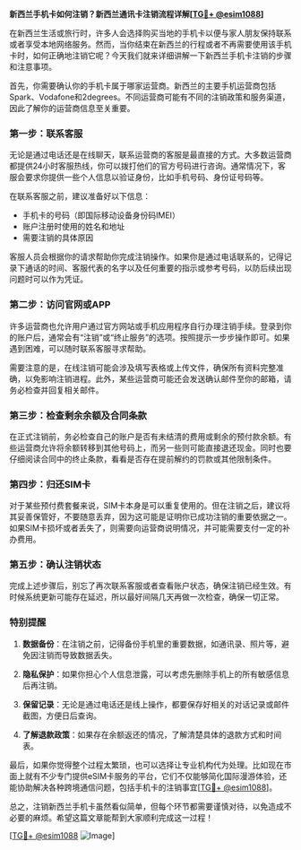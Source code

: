 **新西兰手机卡如何注销？新西兰通讯卡注销流程详解[[TG💪+ @esim1088](https://t.me/s/esim1088)]**

在新西兰生活或旅行时，许多人会选择购买当地的手机卡以便与家人朋友保持联系或者享受本地网络服务。然而，当你结束在新西兰的行程或者不再需要使用该手机卡时，如何正确地注销它呢？今天我们就来详细讲解一下新西兰手机卡注销的步骤和注意事项。

首先，你需要确认你的手机卡属于哪家运营商。新西兰的主要手机运营商包括Spark、Vodafone和2degrees。不同运营商可能有不同的注销政策和服务渠道，因此了解你的运营商信息至关重要。

### **第一步：联系客服**

无论是通过电话还是在线聊天，联系运营商的客服是最直接的方式。大多数运营商都提供24小时客服热线，你可以拨打他们的官方号码进行咨询。通常情况下，客服会要求你提供一些个人信息以验证身份，比如手机号码、身份证号码等。

在联系客服之前，建议准备好以下信息：
- 手机卡的号码（即国际移动设备身份码IMEI）
- 账户注册时使用的姓名和地址
- 需要注销的具体原因

客服人员会根据你的请求帮助你完成注销操作。如果你是通过电话联系的，记得记录下通话的时间、客服代表的名字以及任何重要的指示或参考号码，以防后续出现问题时可以作为凭证。

### **第二步：访问官网或APP**

许多运营商也允许用户通过官方网站或手机应用程序自行办理注销手续。登录到你的账户后，通常会有“注销”或“终止服务”的选项。按照提示一步步操作即可。如果遇到困难，可以随时联系客服寻求帮助。

需要注意的是，在线注销可能会涉及填写表格或上传文件，确保所有资料完整准确，以免影响注销进程。此外，某些运营商可能还会发送确认邮件至你的邮箱，请务必检查并回复相关邮件。

### **第三步：检查剩余余额及合同条款**

在正式注销前，务必检查自己的账户是否有未结清的费用或剩余的预付款余额。有些运营商允许将余额转移到其他号码上，而另一些则可能直接退还现金。同时也要仔细阅读合同中的终止条款，看看是否存在提前解约的罚款或其他限制条件。

### **第四步：归还SIM卡**

对于某些预付费套餐来说，SIM卡本身是可以重复使用的。但在注销之后，建议将其妥善保管好，不要随意丢弃，因为这可能是证明你已成功注销的重要依据之一。如果SIM卡损坏或者丢失了，则需要向运营商说明情况，并可能需要支付一定的补办费用。

### **第五步：确认注销状态**

完成上述步骤后，别忘了再次联系客服或者查看账户状态，确保注销已经生效。有时候系统更新可能存在延迟，所以最好间隔几天再做一次检查，确保一切正常。

### **特别提醒**

1. **数据备份**：在注销之前，记得备份手机里的重要数据，如通讯录、照片等，避免因注销而导致数据丢失。
   
2. **隐私保护**：如果你担心个人信息泄露，可以考虑先删除手机上的所有敏感信息后再注销。

3. **保留记录**：无论是通过电话还是线上操作，都要保存好相关的对话记录或邮件截图，方便日后查询。

4. **了解退款政策**：如果存在余额返还的情况，了解清楚具体的退款方式和时间表。

最后，如果你觉得整个过程太繁琐，也可以选择让专业机构代为处理。比如现在市面上就有不少专门提供eSIM卡服务的平台，它们不仅能够简化国际漫游体验，还能协助解决各种跨境通信问题，包括手机卡的注销事宜[[TG💪+ @esim1088](https://t.me/s/esim1088)]。

总之，注销新西兰手机卡虽然看似简单，但每个环节都需要谨慎对待，以免造成不必要的麻烦。希望这篇文章能帮到大家顺利完成这一过程！

[[TG💪+ @esim1088](https://t.me/s/esim1088) ![Image](https://i.postimg.cc/4NQfJmqS/Snipaste-2025-05-13-00-14-12.png)]